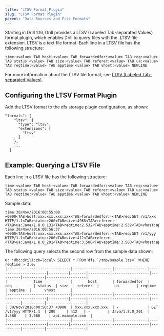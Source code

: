 ```yaml
---
title: "LTSV Format Plugin"
slug: "LTSV Format Plugin"
parent: "Data Sources and File Formats"
---
```


Starting in Drill 1.16, Drill provides a LTSV (Labeled Tab-separated Values) format plugin, which enables Drill to query files with the .LTSV file extension. LTSV is a text file format. Each line in a LTSV file has the following structure:

	time:<value> TAB host:<value> TAB forwardedfor:<value> TAB req:<value> TAB status:<value> TAB size:<value> TAB referer:<value> TAB ua:<value> TAB reqtime:<value> TAB apptime:<value> TAB vhost:<value> NEWLINE

For more information about the LTSV file format, see [LTSV (Labeled Tab-separated Values)](http://ltsv.org/).

## Configuring the LTSV Format Plugin

Add the LTSV format to the dfs storage plugin configuration, as shown:

	"formats": {
	    "ltsv": {
	      "type": "ltsv",
	      "extensions": [
	        "ltsv"
	      ]
	    },
	    ...
	  }

## Example: Querying a LTSV File

Each line in a LTSV file has the following structure:

	time:<value> TAB host:<value> TAB forwardedfor:<value> TAB req:<value> TAB status:<value> TAB size:<value> TAB referer:<value> TAB ua:<value> TAB reqtime:<value> TAB apptime:<value> TAB vhost:<value> NEWLINE


Sample data:

	time:30/Nov/2016:00:55:08 +0900<TAB>host:xxx.xxx.xxx.xxx<TAB>forwardedfor:-<TAB>req:GET /v1/xxx HTTP/1.1<TAB>status:200<TAB>size:4968<TAB>referer:-<TAB>ua:Java/1.8.0_131<TAB>reqtime:2.532<TAB>apptime:2.532<TAB>vhost:api.example.com
	time:30/Nov/2016:00:56:37 +0900<TAB>host:xxx.xxx.xxx.xxx<TAB>forwardedfor:-<TAB>req:GET /v1/yyy HTTP/1.1<TAB>status:200<TAB>size:412<TAB>referer:-<TAB>ua:Java/1.8.0_201<TAB>reqtime:3.580<TAB>apptime:3.580<TAB>vhost:api.example.com



The following query selects the second row from the sample data shown:


	0: jdbc:drill:zk=local> SELECT * FROM dfs.`/tmp/sample.ltsv` WHERE reqtime > 3.0;
	|-----------------------------|------------------|---------------|-----------------------|---------|-------|----------|-----------------|----------|----------|------------------|
	|            time             |       host       | forwardedfor  |          req          | status  | size  | referer  |       ua        | reqtime  | apptime  |      vhost       |
	|-----------------------------|------------------|---------------|-----------------------|---------|-------|----------|-----------------|----------|----------|------------------|
	| 30/Nov/2016:00:56:37 +0900  | xxx.xxx.xxx.xxx  | -             | GET /v1/yyy HTTP/1.1  | 200     | 412   | -        | Java/1.8.0_201  | 3.580    | 3.580    | api.example.com  |
	|-----------------------------|------------------|---------------|-----------------------|---------|-------|----------|-----------------|----------|----------|------------------|
	
	
